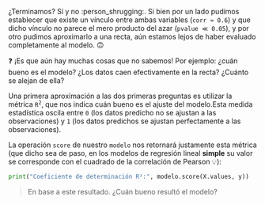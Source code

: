 ¿Terminamos? Sí y no :person_shrugging:. Si bien por un lado pudimos establecer que existe un vínculo entre ambas variables (`corr ≈ 0.6`) y que dicho vínculo no parece el mero producto del azar (`pvalue ≪ 0.05`), y por otro pudimos aproximarlo a una recta, aún estamos lejos de haber evaluado completamente al modelo. 🙃 

❓ ¡Es que aún hay muchas cosas que no sabemos! Por ejemplo: ¿cuán bueno es el modelo? ¿Los datos caen efectivamente en la recta? ¿Cuánto se alejan de ella? 

Una primera aproximación a las dos primeras preguntas es utilizar la métrica <code>R<sup>2</sup></code>, que nos indica cuán bueno es el ajuste del modelo.Esta medida estadística oscila entre `0` (los datos predicho no se ajustan a las observaciones) y `1` (los datos predichos se ajustan perfectamente a las observaciones). 

La operación `score` de nuestro `modelo` nos retornará justamente esta métrica (que dicho sea de paso, en los modelos de regresión lineal **simple** su valor se corresponde con el cuadrado de la correlación de Pearson 💡): 
 
```python
print("Coeficiente de determinación R²:", modelo.score(X.values, y)) 
```

> En base a este resultado. ¿Cuán bueno resultó el modelo?
